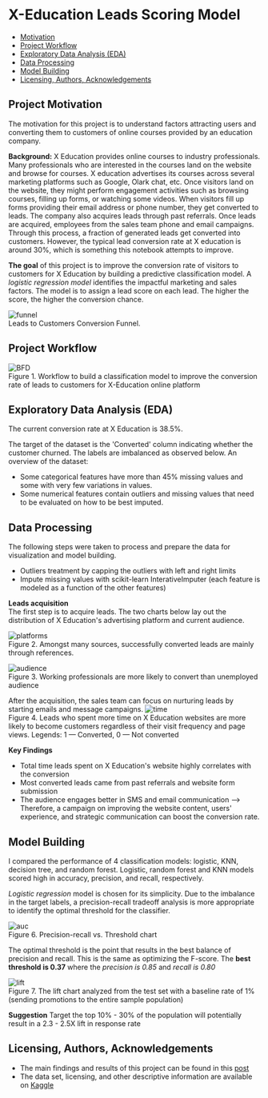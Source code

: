 # X-Education Leads Scoring Model
- [Motivation](#Project-Motivation)
- [Project Workflow](#Workflow)
- [Exploratory Data Analysis (EDA)](#EDA)
- [Data Processing](#Processing)
- [Model Building](#Model)
- [Licensing, Authors, Acknowledgements](#License)

## Project Motivation <a name="Project-Motivation"></a>
The motivation for this project is to understand factors attracting users and converting them to customers of online courses provided by an education company.

**Background:** X Education provides online courses to industry professionals. Many professionals who are interested in the courses land on the website and browse for courses. X education advertises its courses across several marketing platforms such as Google, Olark chat, etc. Once visitors land on the website, they might perform engagement activities such as browsing courses, filling up forms, or watching some videos. When visitors fill up forms providing their email address or phone number, they get converted to leads. The company also acquires leads through past referrals. Once leads are acquired, employees from the sales team phone and email campaigns. Through this process, a fraction of generated leads get converted into customers. However, the typical lead conversion rate at X education is around 30%, which is something this notebook attempts to improve.

**The goal** of this project is to improve the conversion rate of visitors to customers for X Education by building a predictive classification model. A *logistic regression model* identifies the impactful marketing and sales factors. The model is to assign a lead score on each lead. The higher the score, the higher the conversion chance.

![funnel](img/conversion_funnel.jpg)<br>
Leads to Customers Conversion Funnel.

## Project Workflow <a name="Workflow"></a>
![BFD](img/bfd.png)<br>
Figure 1. Workflow to build a classification model to improve the conversion rate of leads to customers for X-Education online platform

## Exploratory Data Analysis (EDA) <a name="EDA"></a>
The current conversion rate at X Education is 38.5%. 

The target of the dataset is the 'Converted' column indicating whether the customer churned. The labels are imbalanced as observed below. An overview of the dataset:
- Some categorical features have more than 45% missing values and some with very few variations in values.
- Some numerical features contain outliers and missing values that need to be evaluated on how to be best imputed.
  
## Data Processing <a name="Processing"></a>
The following steps were taken to process and prepare the data for visualization and model building.
- Outliers treatment by capping the outliers with left and right limits
- Impute missing values with scikit-learn InterativeImputer (each feature is modeled as a function of the other features)

**Leads acquisition** <br>
The first step is to acquire leads. The two charts below lay out the distribution of X Education's advertising platform and current audience. 

![platforms](img/leads_sources.JPG)<br>
Figure 2. Amongst many sources, successfully converted leads are mainly through references.

![audience](img/target_audience.JPG)<br>
Figure 3. Working professionals are more likely to convert than unemployed audience

After the acquisition, the sales team can focus on nurturing leads by starting emails and message campaigns.
![time](img/time_spent.JPG)<br>
Figure 4. Leads who spent more time on X Education websites are more likely to become customers regardless of their visit frequency and page views. Legends: 1 — Converted, 0 — Not converted

**Key Findings**
- Total time leads spent on X Education's website highly correlates with the conversion
- Most converted leads came from past referrals and website form submission
- The audience engages better in SMS and email communication
--> Therefore, a campaign on improving the website content, users' experience, and strategic communication can boost the conversion rate. 

## Model Building <a name="Model"></a>
I compared the performance of 4 classification models: logistic, KNN, decision tree, and random forest. Logistic, random forest and KNN models scored high in accuracy, precision, and recall, respectively. 

*Logistic regression* model is chosen for its simplicity. Due to the imbalance in the target labels, a precision-recall tradeoff analysis is more appropriate to identify the optimal threshold for the classifier. 

![auc](img/precison-recall.png)<br>
Figure 6. Precision-recall vs. Threshold chart

The optimal threshold is the point that results in the best balance of precision and recall. This is the same as optimizing the F-score. The **best threshold is 0.37** where the *precision is 0.85* and *recall is 0.80*

![lift](img/lift_leads_pop.png)<br>
Figure 7. The lift chart analyzed from the test set with a baseline rate of 1% (sending promotions to the entire sample population)

**Suggestion** Target the top 10% - 30% of the population will potentially result in a 2.3 - 2.5X lift in response rate

## Licensing, Authors, Acknowledgements <a name="License"></a>
* The main findings and results of this project can be found in this [post](https://medium.com/@nguyenpham111/tips-to-improve-conversion-rate-for-online-educational-providers-fd84c9a43226)
*  The data set, licensing, and other descriptive information are available on [Kaggle](https://www.kaggle.com/lakshmikalyan/lead-scoring-x-online-education)
